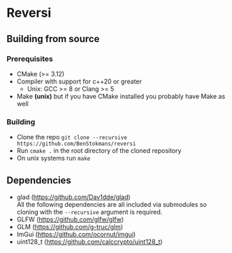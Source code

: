 # Reversi
## Building from source
### Prerequisites
* CMake (>= 3.12)
* Compiler with support for c++20 or greater
  * Unix: GCC >= 8 or Clang >= 5
* Make **(unix)** but if you have CMake installed you probably have Make as well

### Building
* Clone the repo `git clone --recursive https://github.com/BenStokmans/reversi`
* Run `cmake .` in the root directory of the cloned repository
* On unix systems run `make`

## Dependencies
* glad (https://github.com/Dav1dde/glad)  
All the following dependencies are all included via submodules so cloning with the `--recursive` argument is required.
* GLFW (https://github.com/glfw/glfw)
* GLM (https://github.com/g-truc/glm)
* ImGui (https://github.com/ocornut/imgui)
* uint128_t (https://github.com/calccrypto/uint128_t)